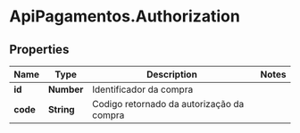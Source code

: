 # ApiPagamentos.Authorization

## Properties
Name | Type | Description | Notes
------------ | ------------- | ------------- | -------------
**id** | **Number** | Identificador da compra | 
**code** | **String** | Codigo retornado da autorização da compra | 


